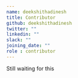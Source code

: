 ```yaml
---
name: deekshithadinesh
title: Contributor
github: deekshithadinesh
twitter: ""
linkedin: ""
slack: ""
joining_date: ""
role : contributor
---
```


Still waiting for this
